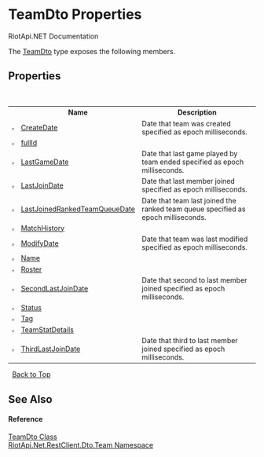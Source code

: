 # TeamDto Properties
RiotApi.NET Documentation 

The <a href="5dcbfdf3-621c-36ff-76d9-5a0b9f5f9b53">TeamDto</a> type exposes the following members.


## Properties
&nbsp;<table><tr><th></th><th>Name</th><th>Description</th></tr><tr><td>![Public property](media/pubproperty.gif "Public property")</td><td><a href="c4804662-3096-394e-fd55-261055a0f7ca">CreateDate</a></td><td>
Date that team was created specified as epoch milliseconds.</td></tr><tr><td>![Public property](media/pubproperty.gif "Public property")</td><td><a href="2362d284-2207-596c-040b-e1f80719d12d">fullId</a></td><td></td></tr><tr><td>![Public property](media/pubproperty.gif "Public property")</td><td><a href="2edc02b7-e7ad-fc2d-f410-562f70dce357">LastGameDate</a></td><td>
Date that last game played by team ended specified as epoch milliseconds.</td></tr><tr><td>![Public property](media/pubproperty.gif "Public property")</td><td><a href="5704dd64-7858-9fc5-a21d-d92f83cd2438">LastJoinDate</a></td><td>
Date that last member joined specified as epoch milliseconds.</td></tr><tr><td>![Public property](media/pubproperty.gif "Public property")</td><td><a href="4523984b-c526-da4a-fedc-6e7f300c66cf">LastJoinedRankedTeamQueueDate</a></td><td>
Date that team last joined the ranked team queue specified as epoch milliseconds.</td></tr><tr><td>![Public property](media/pubproperty.gif "Public property")</td><td><a href="cf599324-f644-3237-fe95-527bee2759c2">MatchHistory</a></td><td></td></tr><tr><td>![Public property](media/pubproperty.gif "Public property")</td><td><a href="46e8b059-8e57-0202-49ba-1b76deacaca1">ModifyDate</a></td><td>
Date that team was last modified specified as epoch milliseconds.</td></tr><tr><td>![Public property](media/pubproperty.gif "Public property")</td><td><a href="3e3b7fa9-43c1-c340-b572-6adab6cf4c15">Name</a></td><td></td></tr><tr><td>![Public property](media/pubproperty.gif "Public property")</td><td><a href="616bff2f-1105-1895-37e8-813ccd7d780a">Roster</a></td><td></td></tr><tr><td>![Public property](media/pubproperty.gif "Public property")</td><td><a href="b8ed42ab-57ec-395f-cddf-c3e9dba253f6">SecondLastJoinDate</a></td><td>
Date that second to last member joined specified as epoch milliseconds.</td></tr><tr><td>![Public property](media/pubproperty.gif "Public property")</td><td><a href="0f8c11ad-3b07-7449-f719-afcb1cc2bb5b">Status</a></td><td></td></tr><tr><td>![Public property](media/pubproperty.gif "Public property")</td><td><a href="c3fda839-f4ab-339e-edd1-6abd1c511cb8">Tag</a></td><td></td></tr><tr><td>![Public property](media/pubproperty.gif "Public property")</td><td><a href="7013feef-cb4d-582d-a416-f8be9459ee96">TeamStatDetails</a></td><td></td></tr><tr><td>![Public property](media/pubproperty.gif "Public property")</td><td><a href="0dc21fc1-36af-40c2-a0e6-173e85a4be03">ThirdLastJoinDate</a></td><td>
Date that third to last member joined specified as epoch milliseconds.</td></tr></table>&nbsp;
<a href="#teamdto-properties">Back to Top</a>

## See Also


#### Reference
<a href="5dcbfdf3-621c-36ff-76d9-5a0b9f5f9b53">TeamDto Class</a><br /><a href="744a30f7-23c0-2c94-a458-a0b4d260bb19">RiotApi.Net.RestClient.Dto.Team Namespace</a><br />